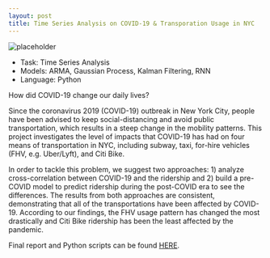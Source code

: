 ```yaml
---
layout: post
title: Time Series Analysis on COVID-19 & Transporation Usage in NYC 
---
```


![placeholder](https://sujeongcha.github.io/public/covidTransportation.jpg "Photo by Paulo Silva on Unsplash")

<div class="message">
  <ul>
    <li> Task: Time Series Analysis </li>
    <li> Models: ARMA, Gaussian Process, Kalman Filtering, RNN </li>
    <li> Language: Python </li> 
  </ul>
</div>

How did COVID-19 change our daily lives?

Since the coronavirus 2019 (COVID-19) outbreak in New York City, people have been advised to keep social-distancing and avoid public transportation, which results in a steep change in the mobility patterns. This project investigates the level of impacts that COVID-19 has had on four means of transportation in NYC, including subway, taxi, for-hire vehicles (FHV, e.g. Uber/Lyft), and Citi Bike. 

In order to tackle this problem, we suggest two approaches: 1) analyze cross-correlation between COVID-19 and the ridership and 2) build a pre-COVID model to predict ridership during the post-COVID era to see the differences. The results from both approaches are consistent, demonstrating that all of the transportations have been affected by COVID-19. According to our findings, the FHV usage pattern has changed the most drastically and Citi Bike ridership has been the least affected by the pandemic.

Final report and Python scripts can be found <a href="https://github.com/sujeongcha/TimeSeries-Transporation-and-Covid19/">HERE</a>.
